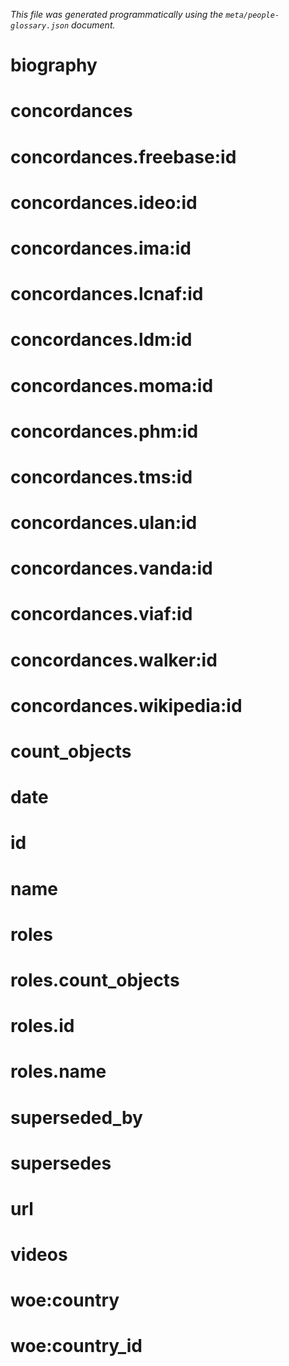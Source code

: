 _This file was generated programmatically using the `meta/people-glossary.json` document._

biography
==

concordances
==

concordances.freebase:id
==

concordances.ideo:id
==

concordances.ima:id
==

concordances.lcnaf:id
==

concordances.ldm:id
==

concordances.moma:id
==

concordances.phm:id
==

concordances.tms:id
==

concordances.ulan:id
==

concordances.vanda:id
==

concordances.viaf:id
==

concordances.walker:id
==

concordances.wikipedia:id
==

count_objects
==

date
==

id
==

name
==

roles
==

roles.count_objects
==

roles.id
==

roles.name
==

superseded_by
==

supersedes
==

url
==

videos
==

woe:country
==

woe:country_id
==

